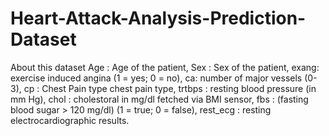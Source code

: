# Heart-Attack-Analysis-Prediction-Dataset
About this dataset
Age : Age of the patient,
Sex : Sex of the patient,
exang: exercise induced angina (1 = yes; 0 = no),
ca: number of major vessels (0-3),
cp : Chest Pain type chest pain type,
trtbps : resting blood pressure (in mm Hg),
chol : cholestoral in mg/dl fetched via BMI sensor,
fbs : (fasting blood sugar > 120 mg/dl) (1 = true; 0 = false),
rest_ecg : resting electrocardiographic results.
